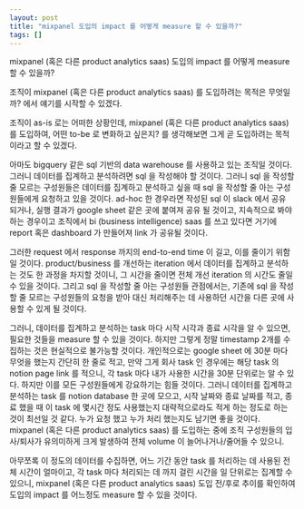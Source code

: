 ```yaml
---
layout: post
title: "mixpanel 도입의 impact 를 어떻게 measure 할 수 있을까?"
tags: []
---
```


mixpanel (혹은 다른 product analytics saas) 도입의 impact 를 어떻게 measure 할 수 있을까?

조직이 mixpanel (혹은 다른 product analytics saas) 를 도입하려는 목적은 무엇일까? 에서 얘기를 시작할 수 있겠다.

조직이 as-is 로는 어떠한 상황인데, mixpanel (혹은 다른 product analytics saas) 를 도입하여, 어떤 to-be 로 변화하고 싶은지? 를 생각해보면 그게 곧 도입하려는 목적이라고 할 수 있겠다. 

아마도 bigquery 같은 sql 기반의 data warehouse 를 사용하고 있는 조직일 것이다. 그러니 데이터를 집계하고 분석하려면 sql 을 작성해야 할 것이다. 그러니 sql 을 작성할 줄 모르는 구성원들은 데이터를 집계하고 분석하고 싶을 때 sql 을 작성할 줄 아는 구성원들에게 요청하고 있을 것이다. ad-hoc 한 경우라면 작성된 sql 이 slack 에서 공유 되거나, 실행 결과가 google sheet 같은 곳에 붙여져 공유 될 것이고, 지속적으로 봐야하는 경우이고 조직에서 bi (business intelligence) saas 를 쓰고 있다면 거기에 report 혹은 dashboard 가 만들어져 link 가 공유될 것이다.

그러한 request 에서 response 까지의 end-to-end time 이 길고, 이를 줄이기 위함일 것이다. product/business 를 개선하는 iteration 에서 데이터를 집계하고 분석하는 것도 한 과정을 차지할 것이니, 그 시간을 줄이면 전체 개선 iteration 의 시간도 줄일 수 있을 것이다. 그리고 sql 을 작성할 줄 아는 구성원들 관점에서는, 기존에 sql 을 작성할 줄 모르는 구성원들의 요청을 받아 대신 처리해주는 데 사용하던 시간을 다른 곳에 사용할 수 있게 될 것이다.

그러니, 데이터를 집계하고 분석하는 task 마다 시작 시각과 종료 시각을 알 수 있으면, 필요한 것들을 measure 할 수 있을 것이다. 하지만 그렇게 정말 timestamp 2개를 수집하는 것은 현실적으로 불가능할 것이다. 개인적으로는 google sheet 에 30분 마다 무엇을 했는지 간단히 한 줄로 적고, 만약 그게 회사 task 인 경우에는 해당 task 의 notion page link 를 적으니, 각 task 마다 내가 사용한 시간을 30분 단위로는 알 수 있다. 하지만 이를 모든 구성원들에게 강요하기는 힘들 것이다. 그러니 데이터를 집계하고 분석하는 task 를 notion database 한 곳에 모으고, 시작 날짜와 종료 날짜를 적고, 종료 했을 때 이 task 에 몇시간 정도 사용했는지 대략적으로라도 적게 하는 정도로 하는 것이 최선일 것 같다. 누가 요청 했고 누가 처리 했는지도 남기면 좋을 것이다. mixpanel (혹은 다른 product analytics saas) 를 도입하는 중에 조직 구성원들의 입사/퇴사가 유의미하게 크게 발생하여 전체 volume 이 늘어나거나/줄어들 수 있으니.

아무쪼록 이 정도의 데이터를 수집하면, 어느 기간 동안 task 를 처리하는 데 사용된 전체 시간이 얼마이고, 각 task 마다 처리되는 데 까지 걸린 시간을 일 단위로는 집계할 수 있으니, mixpanel (혹은 다른 product analytics saas) 도입 전/후로 추이를 확인하여 도입의 impact 를 어느정도 measure 할 수 있을 것이다. 

